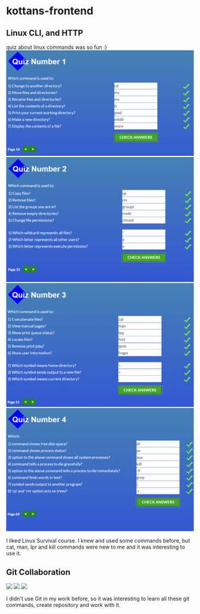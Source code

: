 # kottans-frontend

## Linux CLI, and HTTP

quiz about linux commands was so fun :)
![](task_linux_cli/quiz1.png)
![](task_linux_cli/quiz2.png)
![](task_linux_cli/quiz3.png)
![](task_linux_cli/quiz4.png)

I liked Linux Survival course. I knew and used some commands before, but cat, man, lpr and kill commands were new to me and it was interesting to use it.

## Git Collaboration

![](task_linux_cli/GitHub&Collaboration_1.png)
![](task_linux_cli/GitHub&Collaboration_2.png)
![](task_linux_cli/GitHub&Collaboration_3.png)

I didn't use Git in my work before, so it was interesting to learn all these git commands, create repository and work with it.